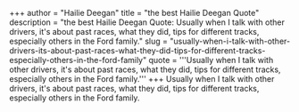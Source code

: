 +++
author = "Hailie Deegan"
title = "the best Hailie Deegan Quote"
description = "the best Hailie Deegan Quote: Usually when I talk with other drivers, it's about past races, what they did, tips for different tracks, especially others in the Ford family."
slug = "usually-when-i-talk-with-other-drivers-its-about-past-races-what-they-did-tips-for-different-tracks-especially-others-in-the-ford-family"
quote = '''Usually when I talk with other drivers, it's about past races, what they did, tips for different tracks, especially others in the Ford family.'''
+++
Usually when I talk with other drivers, it's about past races, what they did, tips for different tracks, especially others in the Ford family.
